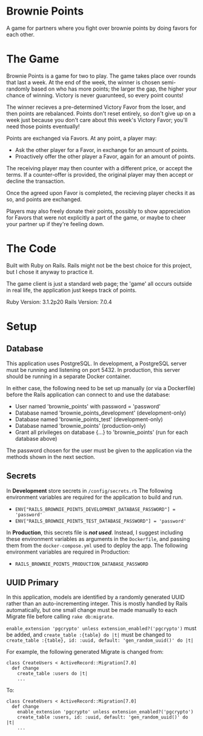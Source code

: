 # Brownie Points

A game for partners where you fight over brownie points by doing favors for each other.

# The Game

Brownie Points is a game for two to play. The game takes place over rounds that last a week. At the end of the week, the winner is chosen semi-randomly based on who has more points; the larger the gap, the higher your chance of winning. Victory is never guarunteed, so every point counts!

The winner recieves a pre-determined Victory Favor from the loser, and then points are rebalanced. Points don't reset entirely, so don't give up on a week just because you don't care about this week's Victory Favor; you'll need those points eventually!

Points are exchanged via Favors. At any point, a player may:
- Ask the other player for a Favor, in exchange for an amount of points.
- Proactively offer the other player a Favor, again for an amount of points.

The receiving player may then counter with a different price, or accept the terms. If a counter-offer is provided, the original player may then accept or decline the transaction.

Once the agreed upon Favor is completed, the recieving player checks it as so, and points are exchanged.

Players may also freely donate their points, possibly to show appreciation for Favors that were not explicitly a part of the game, or maybe to cheer your partner up if they're feeling down.

# The Code

Built with Ruby on Rails. Rails might not be the best choice for this project, but I chose it anyway to practice it.

The game client is just a standard web page; the 'game' all occurs outside in real life, the application just keeps track of points.

Ruby Version: 3.1.2p20
Rails Version: 7.0.4

# Setup

## Database

This application uses PostgreSQL. In development, a PostgreSQL server must be running and listening on port 5432. In production, this server should be running in a separate Docker container.

In either case, the following need to be set up manually (or via a Dockerfile) before the Rails application can connect to and use the database:

- User named 'brownie_points' with password = 'password'
- Database named 'brownie_points_development' (development-only)
- Database named 'brownie_points_test' (development-only)
- Database named 'brownie_points' (production-only)
- Grant all privileges on database {...} to 'brownie_points' (run for each database above)

The password chosen for the user must be given to the application via the methods shown in the next section.

## Secrets

In **Development** store secrets in `/config/secrets.rb`
The following environment variables are required for the application to build and run.

- `ENV["RAILS_BROWNIE_POINTS_DEVELOPMENT_DATABASE_PASSWORD"] = 'password'`
- `ENV["RAILS_BROWNIE_POINTS_TEST_DATABASE_PASSWORD"] = 'password'`

In **Production**, this secrets file is ***not used***. Instead, I suggest including these environment variables as arguments in the `Dockerfile`, and passing them from the `docker-compose.yml` used to deploy the app. The following environment variables are required in Production:

- `RAILS_BROWNIE_POINTS_PRODUCTION_DATABASE_PASSWORD`

## UUID Primary 

In this application, models are identified by a randomly generated UUID rather than an auto-incrementing integer. This is mostly handled by Rails automatically, but one small change must be made manually to each Migrate file before calling `rake db:migrate`.

`enable_extension 'pgcrypto' unless extension_enabled?('pgcrypto')` must be added, and `create_table :{table} do |t|` must be changed to `create_table :{table}, id: :uuid, default: 'gen_random_uuid()' do |t|`

For example, the following generated Migrate is changed from:

```
class CreateUsers < ActiveRecord::Migration[7.0]
  def change
    create_table :users do |t|
    ...
```
To:

```
class CreateUsers < ActiveRecord::Migration[7.0]
  def change
    enable_extension 'pgcrypto' unless extension_enabled?('pgcrypto')
    create_table :users, id: :uuid, default: 'gen_random_uuid()' do |t|
    ...
```

<!-- Things you may want to cover:

* Ruby version

* System dependencies

* Configuration

* Database creation

* Database initialization

* How to run the test suite

* Services (job queues, cache servers, search engines, etc.)

* Deployment instructions

* ... -->
